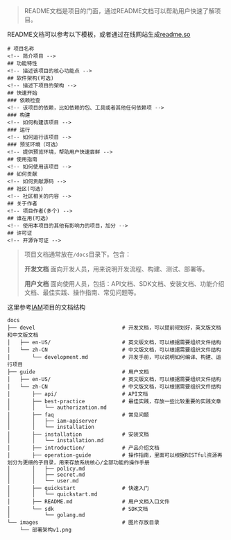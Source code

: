 > README文档是项目的门面，通过README文档可以帮助用户快速了解项目。

README文档可以参考以下模板，或者通过在线网站生成[readme.so](https://readme.so/)
```
# 项目名称
<!-- 简介项目 -->
## 功能特性
<!-- 描述该项目的核心功能点 -->
## 软件架构(可选)
<!-- 描述下项目的架构 -->
## 快速开始
### 依赖检查
<!-- 该项目的依赖，比如依赖的包、工具或者其他任何依赖项 -->
### 构建
<!-- 如何构建该项目 -->
### 运行
<!-- 如何运行该项目 -->
### 预览环境（可选）
<!-- 提供预览环境，帮助用户快速尝鲜 -->
## 使用指南
<!-- 如何使用该项目 -->
## 如何贡献
<!-- 如何贡献源码 -->
## 社区(可选)
<!-- 社区相关的内容 -->
## 关于作者
<!-- 项目作者(多个) -->
## 谁在用(可选)
<!-- 使用本项目的其他有影响力的项目，加分 -->
## 许可证
<!-- 开源许可证 -->
```

> 项目文档通常放在`/docs`目录下。包含：
>
> **开发文档**
> 面向开发人员，用来说明开发流程、构建、测试、部署等。
>
> **用户文档**
> 面向使用人员，包括：API文档、SDK文档、安装文档、功能介绍文档、最佳实践、操作指南、常见问题等。

这里参考[IAM](https://github.com/marmotedu/iam)项目的文档结构
```
docs
├── devel                            # 开发文档，可以提前规划好，英文版文档和中文版文档
│   ├── en-US/                       # 英文版文档，可以根据需要组织文件结构
│   └── zh-CN                        # 中文版文档，可以根据需要组织文件结构
│       └── development.md           # 开发手册，可以说明如何编译、构建、运行项目
├── guide                            # 用户文档
│   ├── en-US/                       # 英文版文档，可以根据需要组织文件结构
│   └── zh-CN                        # 中文版文档，可以根据需要组织文件结构
│       ├── api/                     # API文档
│       ├── best-practice            # 最佳实践，存放一些比较重要的实践文章
│       │   └── authorization.md
│       ├── faq                      # 常见问题
│       │   ├── iam-apiserver
│       │   └── installation
│       ├── installation             # 安装文档
│       │   └── installation.md
│       ├── introduction/            # 产品介绍文档
│       ├── operation-guide          # 操作指南，里面可以根据RESTful资源再划分为更细的子目录，用来存放系统核心/全部功能的操作手册
│       │   ├── policy.md
│       │   ├── secret.md
│       │   └── user.md
│       ├── quickstart               # 快速入门
│       │   └── quickstart.md
│       ├── README.md                # 用户文档入口文件
│       └── sdk                      # SDK文档
│           └── golang.md
└── images                           # 图片存放目录
    └── 部署架构v1.png
```